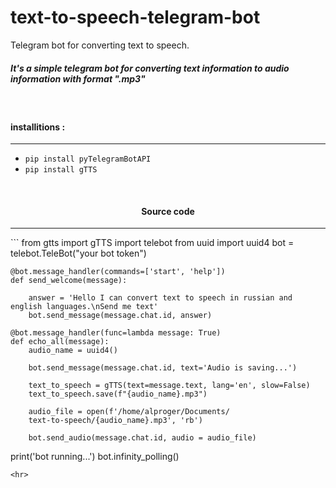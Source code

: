 # text-to-speech-telegram-bot
Telegram bot for converting text to speech. 

<h5>It's a simple telegram bot for converting text information to audio information with format ".mp3"</h5>

<br>
<h4>installitions :</h4>
<hr>
 
* `pip install pyTelegramBotAPI`
* `pip install gTTS`

<br>
<h4 align="center">Source code </h4>
<hr>
```
    from gtts import gTTS 
    import telebot
    from uuid import uuid4
    bot = telebot.TeleBot("your bot token")

    @bot.message_handler(commands=['start', 'help'])
    def send_welcome(message):
	
        answer = 'Hello I can convert text to speech in russian and english languages.\nSend me text'
        bot.send_message(message.chat.id, answer)
 
    @bot.message_handler(func=lambda message: True)
    def echo_all(message):
        audio_name = uuid4()
    
        bot.send_message(message.chat.id, text='Audio is saving...')

        text_to_speech = gTTS(text=message.text, lang='en', slow=False)    
        text_to_speech.save(f"{audio_name}.mp3")

        audio_file = open(f'/home/alproger/Documents/
        text-to-speech/{audio_name}.mp3', 'rb')	
    
        bot.send_audio(message.chat.id, audio = audio_file)
print('bot running...')
bot.infinity_polling()

```
<hr>
